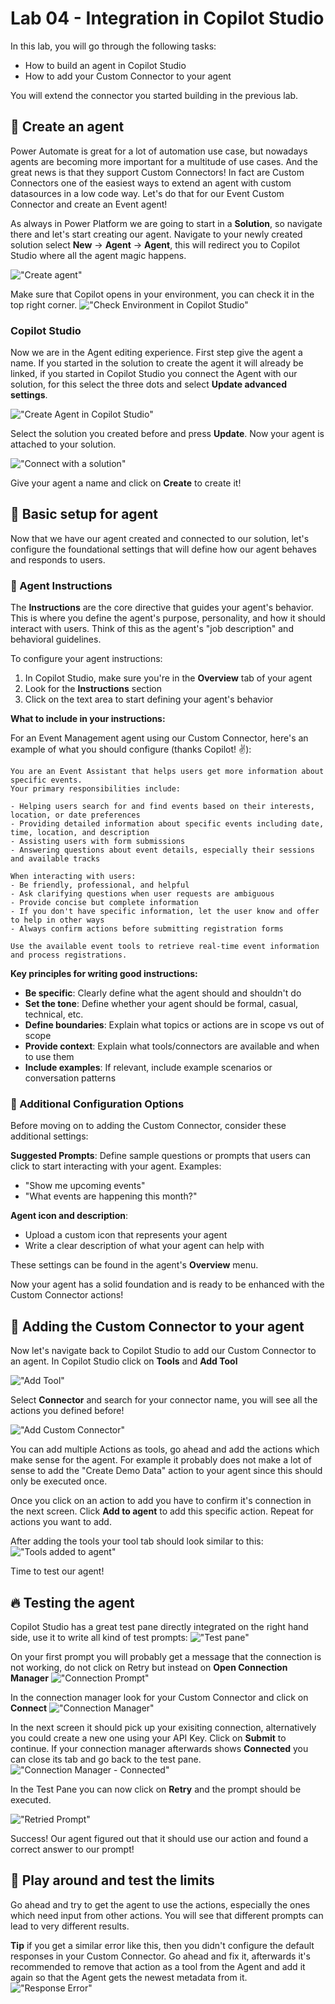 # Lab 04 - Integration in Copilot Studio

In this lab, you will go through the following tasks:

* How to build an agent in Copilot Studio
* How to add your Custom Connector to your agent

You will extend the connector you started building in the previous lab.

## 🤖 Create an agent
Power Automate is great for a lot of automation use case, but nowadays agents are becoming more important for a multitude of use cases. And the great news is that they support Custom Connectors! In fact are Custom Connectors one of the easiest ways to extend an agent with custom datasources in a low code way. Let's do that for our Event Custom Connector and create an Event agent!

As always in Power Platform we are going to start in a **Solution**, so navigate there and let's start creating our agent. Navigate to your newly created solution select **New** -> **Agent** -> **Agent**, this will redirect you to Copilot Studio where all the agent magic happens.

!["Create agent"](./assets/lab02_01_createagent.png)

Make sure that Copilot opens in your environment, you can check it in the top right corner.
!["Check Environment in Copilot Studio"](./assets/lab02_01_copilotstudio0.png)

### Copilot Studio

Now we are in the Agent editing experience. First step give the agent a name. If you started in the solution to create the agent it will already be linked, if you started in Copilot Studio you connect the Agent with our solution, for this select the three dots and select **Update advanced settings**.

!["Create Agent in Copilot Studio"](./assets/lab02_01_copilotstudio1.png)

Select the solution you created before and press **Update**. Now your agent is attached to your solution.

!["Connect with a solution"](./assets/lab02_01_copilotstudio2.png)

Give your agent a name and click on **Create** to create it!

## 📝 Basic setup for agent

Now that we have our agent created and connected to our solution, let's configure the foundational settings that will define how our agent behaves and responds to users.

### 🎯 Agent Instructions

The **Instructions** are the core directive that guides your agent's behavior. This is where you define the agent's purpose, personality, and how it should interact with users. Think of this as the agent's "job description" and behavioral guidelines.

To configure your agent instructions:

1. In Copilot Studio, make sure you're in the **Overview** tab of your agent
2. Look for the **Instructions** section
3. Click on the text area to start defining your agent's behavior

**What to include in your instructions:**

For an Event Management agent using our Custom Connector, here's an example of what you should configure (thanks Copilot! ✌️):

```
You are an Event Assistant that helps users get more information about specific events. 
Your primary responsibilities include:

- Helping users search for and find events based on their interests, location, or date preferences
- Providing detailed information about specific events including date, time, location, and description
- Assisting users with form submissions
- Answering questions about event details, especially their sessions and available tracks

When interacting with users:
- Be friendly, professional, and helpful
- Ask clarifying questions when user requests are ambiguous
- Provide concise but complete information
- If you don't have specific information, let the user know and offer to help in other ways
- Always confirm actions before submitting registration forms

Use the available event tools to retrieve real-time event information and process registrations.
```

**Key principles for writing good instructions:**

- **Be specific**: Clearly define what the agent should and shouldn't do
- **Set the tone**: Define whether your agent should be formal, casual, technical, etc.
- **Define boundaries**: Explain what topics or actions are in scope vs out of scope
- **Provide context**: Explain what tools/connectors are available and when to use them
- **Include examples**: If relevant, include example scenarios or conversation patterns

### 🔧 Additional Configuration Options

Before moving on to adding the Custom Connector, consider these additional settings:

**Suggested Prompts**: Define sample questions or prompts that users can click to start interacting with your agent. Examples:
- "Show me upcoming events"
- "What events are happening this month?"

**Agent icon and description**: 
- Upload a custom icon that represents your agent
- Write a clear description of what your agent can help with

These settings can be found in the agent's **Overview** menu.

Now your agent has a solid foundation and is ready to be enhanced with the Custom Connector actions!

## 💯 Adding the Custom Connector to your agent

Now let's navigate back to Copilot Studio to add our Custom Connector to an agent. In Copilot Studio click on **Tools** and **Add Tool**

!["Add Tool"](./assets/lab03_copilot0.png)

Select **Connector** and search for your connector name, you will see all the actions you defined before!

!["Add Custom Connector"](./assets/lab03_copilot1.png) 

You can add multiple Actions as tools, go ahead and add the actions which make sense for the agent. For example it probably does not make a lot of sense to add the "Create Demo Data" action to your agent since this should only be executed once.

Once you click on an action to add you have to confirm it's connection in the next screen. Click **Add to agent** to add this specific action. Repeat for actions you want to add.

After adding the tools your tool tab should look similar to this:
!["Tools added to agent"](./assets/lab03_copilot2.png) 

Time to test our agent!

## 🔥 Testing the agent
Copilot Studio has a great test pane directly integrated on the right hand side, use it to write all kind of test prompts:
!["Test pane"](./assets/lab03_copilot3.png)

On your first prompt you will probably get a message that the connection is not working, do not click on Retry but instead on **Open Connection Manager**
!["Connection Prompt"](./assets/lab03_copilot4.png)

In the connection manager look for your Custom Connector and click on **Connect**
!["Connection Manager"](./assets/lab03_copilot5.png)

In the next screen it should pick up your exisiting connection, alternatively you could create a new one using your API Key. Click on **Submit** to continue. If your connection manager afterwards shows **Connected** you can close its tab and go back to the test pane.
!["Connection Manager - Connected"](./assets/lab03_copilot6.png)

In the Test Pane you can now click on **Retry** and the prompt should be executed. 

!["Retried Prompt"](./assets/lab03_copilot7.png)

Success! Our agent figured out that it should use our action and found a correct answer to our prompt!

## 🙏 Play around and test the limits
Go ahead and try to get the agent to use the actions, especially the ones which need input from other actions. You will see that different prompts can lead to very different results.

**Tip** if you get a similar error like this, then you didn't configure the default responses in your Custom Connector. Go ahead and fix it, afterwards it's recommended to remove that action as a tool from the Agent and add it again so that the Agent gets the newest metadata from it.
!["Response Error"](./assets/lab03_copilot7.png)